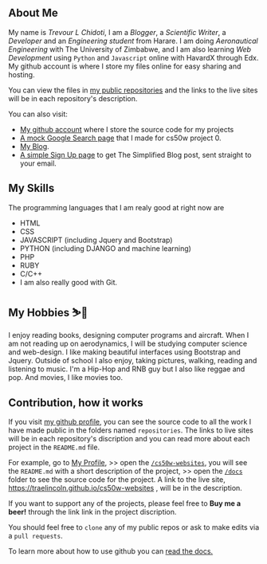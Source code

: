 ## About Me
My name is *Trevour L Chidoti*, I am a _Blogger_, a _Scientific Writer_, a _Developer_ and an _Engineering student_ from Harare.
I am doing _Aeronautical Engineering_ with The University of Zimbabwe, and I am also learning _Web Development_ using `Python` and `Javascript` online with HavardX through Edx. My github account is where I store my files online for easy sharing and hosting. 

You can view the files in [my public repositories][2] and the links to the live sites will be in each repository's description. 

You can also visit: 
- [My github account][2] where I store the source code for my projects
- [A mock Google Search page](https://traelincoln.github.io/cs50w-websites/) that I made for cs50w project 0.
- [My Blog](https://traelincoln.github.io/traelincoln).
- [A simple Sign Up page](traelincoln/signup.html) to get The Simplified Blog post, sent straight to your email.

## My Skills
The programming languages that I am realy good at right now are
  - HTML 
  - CSS
  - JAVASCRIPT (including Jquery and Bootstrap)
  - PYTHON (including DJANGO and machine learning)
  - PHP
  - RUBY
  - C/C++
  - I am also really good with Git.

## My Hobbies ⛷️🎿
I enjoy reading books, designing computer programs and aircraft. 
When I am not reading up on aerodynamics, I will be studying computer science and web-design. 
I like making beautiful interfaces using Bootstrap and Jquery.
Outside of school I also enjoy, taking pictures, walking, reading and listening to music. I'm a Hip-Hop and RNB guy but I also like reggae and pop. And movies, I like movies too.


## Contribution, how it works

If you visit [my github profile][2], you can see the source code to all the work I have made public in the folders named `repositories`. The links to live sites will be in each repository's discription and you can read more about each project in the `README.md` file.

For example, go to [My Profile][2], >> open the [`/cs50w-websites`][3], you will see the `README.md` with a short description of the project, >> open the [`/docs`][4] folder to see the source code for the project. A link to the live site, <https://traelincoln.github.io/cs50w-websites> , will be in the description.

If you want to support any of the projects, please feel free to **Buy me a beer!** through the link link in the project discription.


You should feel free to `clone` any of my public repos or ask to make edits via a `pull requests`. 


To learn more about how to use github you can [read the docs.][6]


[1]: https://traelincoln.github.io/traelincoln
[2]: https://github.com/traelincoln
[3]: https://github.com/traelincoln/cs50w-websites
[4]: https://github.com/traelincoln/cs50w-websites/docs
[5]: https://traelincoln.me
[6]: https://docs.github.com

